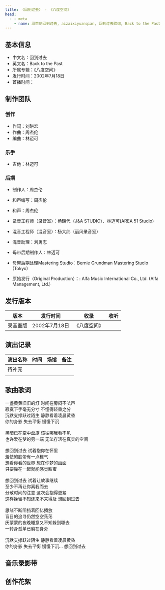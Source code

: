 ```yaml
---
title: 〈回到过去〉 - 《八度空间》
head:
  - - meta
    - name: 周杰伦回到过去, aizaixiyuanqian, 回到过去歌词, Back to the Past
---
```


## 基本信息
- 中文名：回到过去<br/>
- 英文名：Back to the Past<br/>
- 所属专辑：《八度空间》<br/>
- 发行时间：2002年7月18日<br/>
- 首播时间：

## 制作团队
### 创作
- 作词：刘畊宏
- 作曲：周杰伦
- 编曲：林迈可
### 乐手
- 吉他：林迈可
### 后期

- 制作人：周杰伦
- 和声编写：周杰伦
- 和声：周杰伦
- 录音工程师（录音室）：杨瑞代（J&A STUDIO）、林迈可(AREA 51 Studio)
- 混音工程师（混音室）：杨大纬（丽风录音室）
- 混音助理：刘勇志
- 母带后期制作人：林迈可
- 母带后期处理Mastering Studio：Bernie Grundman Mastering Studio (Tokyo)

- 原始发行（Original Production）：: Alfa Music International Co., Ltd. (Alfa Management, Ltd.)

## 发行版本
| 版本 | 发行时间 | 收录 | 收听 |
| ---- | -------- | ---- | ---- |
| 录音室版 | 2002年7月18日 | 《八度空间》    | |

## 演出记录
| 演出名称 | 时间 | 场馆 | 备注 |
| ---- | -------- | ---- | ---- |
| 待补充 |  |     | |
|  |  |     | |

## 歌曲歌词

一盏黄黄旧旧的灯 时间在旁闷不吭声<br/>
寂寞下手毫无分寸 不懂得轻重之分<br/>
沉默支撑跃过陌生 静静看着凌晨黄昏<br/>
你的身影 失去平衡 慢慢下沉<br/>
<br/>
黑暗已在空中盘旋 该往哪我看不见<br/>
也许爱在梦的另一端 无法存活在真实的空间<br/>
<br/>
想回到过去 试着抱你在怀里<br/>
羞怯的脸带有一点稚气<br/>
想看你看的世界 想在你梦的画面<br/>
只要靠在一起就能感觉甜蜜<br/>
<br/>
想回到过去 试着让故事继续<br/>
至少不再让你离我而去<br/>
分散时间的注意 这次会抱得更紧<br/>
这样挽留不知还来不来得及 想回到过去<br/>
<br/>
思绪不断阻挡着回忆播放<br/>
盲目的追寻仍然空空荡荡<br/>
灰蒙蒙的夜晚睡意又不知躲到哪去<br/>
一转身孤单已躺在身旁<br/>
<br/>
沉默支撑跃过陌生 静静看着凌晨黄昏<br/>
你的身影 失去平衡 慢慢下沉... 想回到过去<br/>

## 音乐录影带

## 创作花絮
